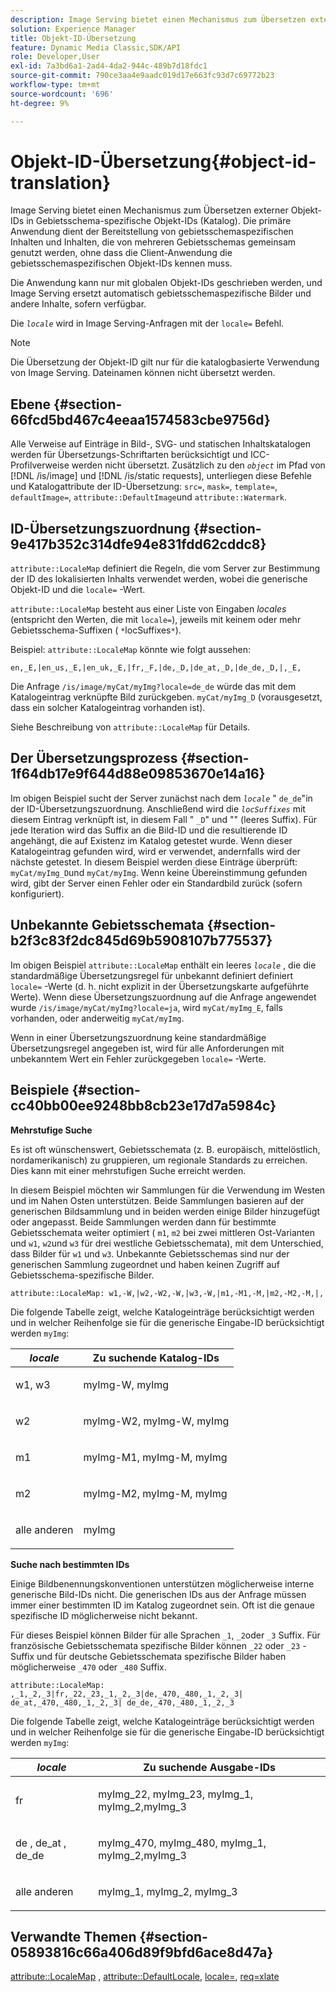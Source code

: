 ```yaml
---
description: Image Serving bietet einen Mechanismus zum Übersetzen externer Objekt-IDs in Gebietsschema-spezifische Objekt-IDs (Katalog). Die primäre Anwendung dient der Bereitstellung von gebietsschemaspezifischen Inhalten und Inhalten, die von mehreren Gebietsschemas gemeinsam genutzt werden, ohne dass die Client-Anwendung die gebietsschemaspezifischen Objekt-IDs kennen muss.
solution: Experience Manager
title: Objekt-ID-Übersetzung
feature: Dynamic Media Classic,SDK/API
role: Developer,User
exl-id: 7a3bd6a1-2ad4-4da2-944c-489b7d18fdc1
source-git-commit: 790ce3aa4e9aadc019d17e663fc93d7c69772b23
workflow-type: tm+mt
source-wordcount: '696'
ht-degree: 9%

---
```


# Objekt-ID-Übersetzung{#object-id-translation}

Image Serving bietet einen Mechanismus zum Übersetzen externer Objekt-IDs in Gebietsschema-spezifische Objekt-IDs (Katalog). Die primäre Anwendung dient der Bereitstellung von gebietsschemaspezifischen Inhalten und Inhalten, die von mehreren Gebietsschemas gemeinsam genutzt werden, ohne dass die Client-Anwendung die gebietsschemaspezifischen Objekt-IDs kennen muss.

Die Anwendung kann nur mit globalen Objekt-IDs geschrieben werden, und Image Serving ersetzt automatisch gebietsschemaspezifische Bilder und andere Inhalte, sofern verfügbar.

Die *`locale`* wird in Image Serving-Anfragen mit der `locale=` Befehl.

>[!NOTE]
>
>Die Übersetzung der Objekt-ID gilt nur für die katalogbasierte Verwendung von Image Serving. Dateinamen können nicht übersetzt werden.

## Ebene {#section-66fcd5bd467c4eeaa1574583cbe9756d}

Alle Verweise auf Einträge in Bild-, SVG- und statischen Inhaltskatalogen werden für Übersetzungs-Schriftarten berücksichtigt und ICC-Profilverweise werden nicht übersetzt. Zusätzlich zu den *`object`* im Pfad von [!DNL /is/image] und [!DNL /is/static requests], unterliegen diese Befehle und Katalogattribute der ID-Übersetzung: `src=`, `mask=`, `template=`, `defaultImage=`, `attribute::DefaultImage`und `attribute::Watermark`.

## ID-Übersetzungszuordnung {#section-9e417b352c314dfe94e831fdd62cddc8}

`attribute::LocaleMap` definiert die Regeln, die vom Server zur Bestimmung der ID des lokalisierten Inhalts verwendet werden, wobei die generische Objekt-ID und die `locale=` -Wert.

`attribute::LocaleMap` besteht aus einer Liste von Eingaben *locales* (entspricht den Werten, die mit `locale=`), jeweils mit keinem oder mehr Gebietsschema-Suffixen ( `*`locSuffixes`*`).

Beispiel: `attribute::LocaleMap` könnte wie folgt aussehen:

`en,_E,|en_us,_E,|en_uk,_E,|fr,_F,|de,_D,|de_at,_D,|de_de,_D,|,_E,`

Die Anfrage `/is/image/myCat/myImg?locale=de_de` würde das mit dem Katalogeintrag verknüpfte Bild zurückgeben. `myCat/myImg_D` (vorausgesetzt, dass ein solcher Katalogeintrag vorhanden ist).

Siehe Beschreibung von `attribute::LocaleMap` für Details.

## Der Übersetzungsprozess {#section-1f64db17e9f644d88e09853670e14a16}

Im obigen Beispiel sucht der Server zunächst nach dem *`locale`* &quot; `de_de`&quot;in der ID-Übersetzungszuordnung. Anschließend wird die *`locSuffixes`* mit diesem Eintrag verknüpft ist, in diesem Fall &quot; `_D`&quot; und &quot;&quot; (leeres Suffix). Für jede Iteration wird das Suffix an die Bild-ID und die resultierende ID angehängt, die auf Existenz im Katalog getestet wurde. Wenn dieser Katalogeintrag gefunden wird, wird er verwendet, andernfalls wird der nächste getestet. In diesem Beispiel werden diese Einträge überprüft: `myCat/myImg_D`und `myCat/myImg`. Wenn keine Übereinstimmung gefunden wird, gibt der Server einen Fehler oder ein Standardbild zurück (sofern konfiguriert).

## Unbekannte Gebietsschemata {#section-b2f3c83f2dc845d69b5908107b775537}

Im obigen Beispiel `attribute::LocaleMap` enthält ein leeres *`locale`* , die die standardmäßige Übersetzungsregel für unbekannt definiert definiert `locale=` -Werte (d. h. nicht explizit in der Übersetzungskarte aufgeführte Werte). Wenn diese Übersetzungszuordnung auf die Anfrage angewendet wurde `/is/image/myCat/myImg?locale=ja`, wird `myCat/myImg_E`, falls vorhanden, oder anderweitig `myCat/myImg`.

Wenn in einer Übersetzungszuordnung keine standardmäßige Übersetzungsregel angegeben ist, wird für alle Anforderungen mit unbekanntem Wert ein Fehler zurückgegeben `locale=` -Werte.

## Beispiele {#section-cc40bb00ee9248bb8cb23e17d7a5984c}

**Mehrstufige Suche**

Es ist oft wünschenswert, Gebietsschemata (z. B. europäisch, mittelöstlich, nordamerikanisch) zu gruppieren, um regionale Standards zu erreichen. Dies kann mit einer mehrstufigen Suche erreicht werden.

In diesem Beispiel möchten wir Sammlungen für die Verwendung im Westen und im Nahen Osten unterstützen. Beide Sammlungen basieren auf der generischen Bildsammlung und in beiden werden einige Bilder hinzugefügt oder angepasst. Beide Sammlungen werden dann für bestimmte Gebietsschemata weiter optimiert ( `m1`, `m2` bei zwei mittleren Ost-Varianten und `w1`, `w2`und `w3` für drei westliche Gebietsschemata), mit dem Unterschied, dass Bilder für `w1` und `w3`. Unbekannte Gebietsschemas sind nur der generischen Sammlung zugeordnet und haben keinen Zugriff auf Gebietsschema-spezifische Bilder.

`attribute::LocaleMap: w1,-W,|w2,-W2,-W,|w3,-W,|m1,-M1,-M,|m2,-M2,-M,|,`

Die folgende Tabelle zeigt, welche Katalogeinträge berücksichtigt werden und in welcher Reihenfolge sie für die generische Eingabe-ID berücksichtigt werden `myImg`:

<table id="table_97EB13E3DB9B48D3A4184D5ECC8E9F86"> 
 <thead> 
  <tr> 
   <th class="entry"> <b> <i>locale</i> </b> </th> 
   <th class="entry"> <b>Zu suchende Katalog-IDs</b> </th> 
  </tr> 
 </thead>
 <tbody> 
  <tr> 
   <td> <p> <span class="codeph"> w1, w3 </span> </p> </td> 
   <td> <p> <span class="codeph"> myImg-W, myImg </span> </p> </td> 
  </tr> 
  <tr> 
   <td> <p> <span class="codeph"> w2 </span> </p> </td> 
   <td> <p> <span class="codeph"> myImg-W2, myImg-W, myImg </span> </p> </td> 
  </tr> 
  <tr> 
   <td> <p> <span class="codeph"> m1 </span> </p> </td> 
   <td> <p> <span class="codeph"> myImg-M1, myImg-M, myImg </span> </p> </td> 
  </tr> 
  <tr> 
   <td> <p> <span class="codeph"> m2 </span> </p> </td> 
   <td> <p> <span class="codeph"> myImg-M2, myImg-M, myImg </span> </p> </td> 
  </tr> 
  <tr> 
   <td> <p>alle anderen </p> </td> 
   <td> <p> <span class="codeph"> myImg </span> </p> </td> 
  </tr> 
 </tbody> 
</table>

**Suche nach bestimmten IDs**

Einige Bildbenennungskonventionen unterstützen möglicherweise interne generische Bild-IDs nicht. Die generischen IDs aus der Anfrage müssen immer einer bestimmten ID im Katalog zugeordnet sein. Oft ist die genaue spezifische ID möglicherweise nicht bekannt.

Für dieses Beispiel können Bilder für alle Sprachen `_1`, `_2`oder `_3` Suffix. Für französische Gebietsschemata spezifische Bilder können `_22` oder `_23` -Suffix und für deutsche Gebietsschemata spezifische Bilder haben möglicherweise `_470` oder `_480` Suffix.

`attribute::LocaleMap: ,_1,_2,_3|fr,_22,_23,_1,_2,_3|de,_470,_480,_1,_2,_3| de_at,_470,_480,_1,_2,_3| de_de,_470,_480,_1,_2,_3`

Die folgende Tabelle zeigt, welche Katalogeinträge berücksichtigt werden und in welcher Reihenfolge sie für die generische Eingabe-ID berücksichtigt werden `myImg`:

<table id="table_A7EE4AA0F1C24284B83CC4B40622D24F"> 
 <thead> 
  <tr> 
   <th class="entry"> <b> <i>locale</i> </b> </th> 
   <th class="entry"> <b>Zu suchende Ausgabe-IDs</b> </th> 
  </tr> 
 </thead>
 <tbody> 
  <tr> 
   <td> <p> <span class="codeph"> fr </span> </p> </td> 
   <td> <p> <span class="codeph"> myImg_22, myImg_23, myImg_1, myImg_2,myImg_3 </span> </p> </td> 
  </tr> 
  <tr> 
   <td> <p> <span class="codeph"> de </span>, <span class="codeph"> de_at </span>, <span class="codeph"> de_de </span> </p> </td> 
   <td> <p> <span class="codeph"> myImg_470, myImg_480, myImg_1, myImg_2,myImg_3 </span> </p> </td> 
  </tr> 
  <tr> 
   <td> <p>alle anderen </p> </td> 
   <td> <p> <span class="codeph"> myImg_1, myImg_2, myImg_3 </span> </p> </td> 
  </tr> 
 </tbody> 
</table>

## Verwandte Themen {#section-05893816c66a406d89f9bfd6ace8d47a}

[attribute::LocaleMap](../../../../../is-api/image-catalog/image-serving-api-ref/c-image-catalog-reference/c-attributes-reference/r-localemap.md#reference-49bbf598f8ea47c3a563755cef306318) , [attribute::DefaultLocale](../../../../../is-api/image-catalog/image-serving-api-ref/c-image-catalog-reference/c-attributes-reference/r-defaultlocale.md#reference-69462ad9923f464f80c2c012342a6b6b), [locale=](../../../../../is-api/http-ref/image-serving-api-ref/c-http-protocol-reference/c-command-reference/r-locale.md#reference-8a846b2fbc004a12821b956ed3b25cfb), [req=xlate](../../../../../is-api/http-ref/image-serving-api-ref/c-http-protocol-reference/c-command-reference/r-req/r-req.md#reference-907cdb4a97034db7ad94695f25552e76)

